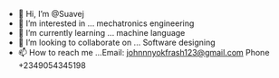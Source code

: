 - 👋 Hi, I’m @Suavej
- 👀 I’m interested in ... mechatronics engineering
- 🌱 I’m currently learning ... machine language
- 💞️ I’m looking to collaborate on ... Software designing
- 📫 How to reach me ...Email: johnnnyokfrash123@gmail.com
Phone +2349054345198

<!---
Suavej/Suavej is a ✨ special ✨ repository because its `README.md` (this file) appears on your GitHub profile.
You can click the Preview link to take a look at your changes.
--->
